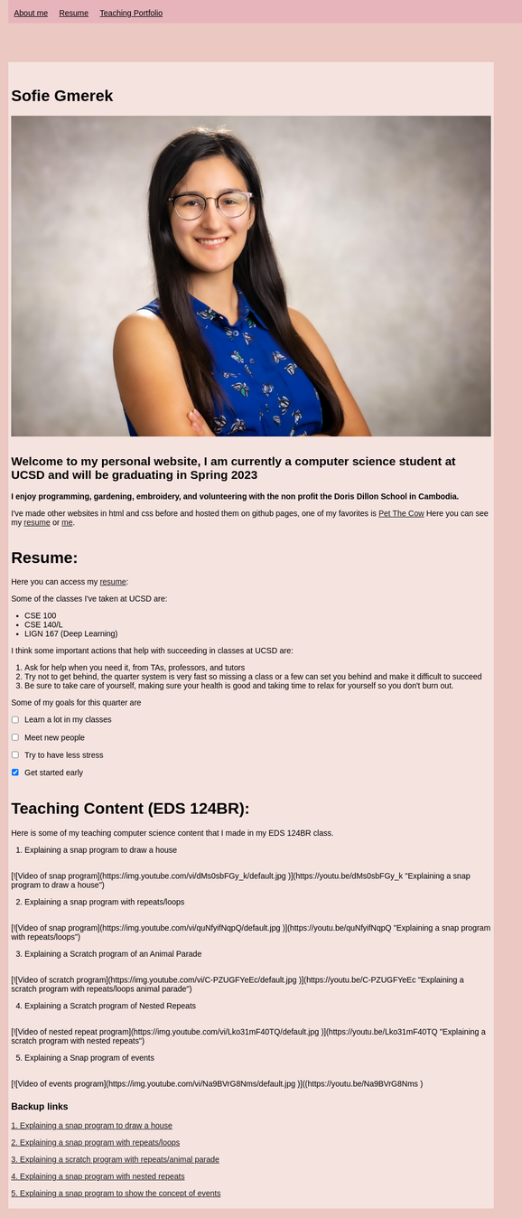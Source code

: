 <style>
body, html{
    background-color: #EBC8c1;
    font-family: Tahoma, sans-serif;
    color: black;
    scroll-behavior: smooth;
    margin-top: 20px;
    margin: auto;
    justify-content: center;
    max-width: 960px;
    margin-top: 30px;
}

.main{
    background-color: #F5E3E0;
    margin-top: 0px;
    padding:5px

}


.nav ul{    
 justify-content: center;

  background-color: #e8b4bc;;
  list-style-type: none;
  margin: 0px;
  margin-bottom:10px;
  padding: 0;
  overflow: hidden;
  color: black;
  position: fixed;
  width: 950px;
  top: 0; /* Position the navbar at the top of the page */
}

.nav li{
   display: inline;
   float: left;
  color: black;
  margin-top: 5px;
}

.nav a{
  display: block;
  padding: 10px;
  color: black;

}

.nav li a:hover {
  background-color:  #D282A6;
}



 </style>

<div class="nav">
<ul >
  <li><a href="#headshot">About me</a></li>
  <li ><a href="#resume">Resume</a></li>
  <li><a href="#teaching">Teaching Portfolio</a></li>
</ul>
</div>


<div class="main" markdown="1">

# Sofie Gmerek


<a name="headshot"></a>![my_headshot](headshot1.jpeg) 
## Welcome to my personal website, I am currently a computer science student at UCSD and will be graduating in Spring 2023

**I enjoy programming, gardening, embroidery, and volunteering with the non profit the Doris Dillon School in Cambodia.**


I've made other websites in html and css before and hosted them on github pages, one of my favorites is [Pet The Cow](https://petthecow.com/)
Here you can see my [resume](#resume) or [me](#headshot).



# <a name="resume"></a> Resume:
Here you can access my [resume](resume.png):


Some of the classes I've taken at UCSD are: 
- CSE 100 
- CSE 140/L 
- LIGN 167 (Deep Learning)

I think some important actions that help with succeeding in classes at UCSD are:
1. Ask for help when you need it, from TAs, professors, and tutors
2. Try not to get behind, the quarter system is very fast so missing a class or a few can set you behind and make it difficult to succeed
3. Be sure to take care of yourself, making sure your health is good and taking time to relax for yourself so you don't burn out.

Some of my goals for this quarter are
- [ ] Learn a lot in my classes
- [ ] Meet new people
- [ ] Try to have less stress
- [X] Get started early


# <a name="teaching"></a> Teaching Content (EDS 124BR):

Here is some of my teaching computer science content that I made in my EDS 124BR class.


1. Explaining a snap program to draw a house 
<br>
[![Video of snap program](https://img.youtube.com/vi/dMs0sbFGy_k/default.jpg
)](https://youtu.be/dMs0sbFGy_k "Explaining a snap program to draw a house")

2. Explaining a snap program with repeats/loops
<br>
[![Video of snap program](https://img.youtube.com/vi/quNfyifNqpQ/default.jpg
)](https://youtu.be/quNfyifNqpQ "Explaining a snap program with repeats/loops")

3. Explaining a Scratch program of an Animal Parade 
<br>
[![Video of scratch program](https://img.youtube.com/vi/C-PZUGFYeEc/default.jpg
)](https://youtu.be/C-PZUGFYeEc "Explaining a scratch program with repeats/loops animal parade")

4. Explaining a Scratch program of Nested Repeats
<br>
[![Video of nested repeat program](https://img.youtube.com/vi/Lko31mF40TQ/default.jpg
)](https://youtu.be/Lko31mF40TQ "Explaining a scratch program with nested repeats")

5. Explaining a Snap program of events
<br>
[![Video of events program](https://img.youtube.com/vi/Na9BVrG8Nms/default.jpg
)]((https://youtu.be/Na9BVrG8Nms )



### Backup links
[1. Explaining a snap program to draw a house ](https://youtu.be/dMs0sbFGy_k)


[2. Explaining a snap program with repeats/loops](https://youtu.be/quNfyifNqpQ)

[3. Explaining a scratch program with repeats/animal parade](https://youtu.be/C-PZUGFYeEc)

[4. Explaining a snap program with nested repeats](https://youtu.be/Lko31mF40TQ )

[5. Explaining a snap program to show the concept of events](https://youtu.be/Na9BVrG8Nms)

</div>
